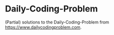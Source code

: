 # Daily-Coding-Problem
(Partial) solutions to the Daily-Coding-Problem from https://www.dailycodingproblem.com.


